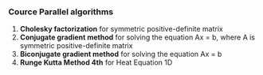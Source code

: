 ### Cource Parallel algorithms

1. **Cholesky factorization** for symmetric positive-definite matrix
2. **Conjugate gradient method** for solving the equation Ax = b, where A is symmetric positive-definite matrix
3. **Biconjugate gradient method** for solving the equation Ax = b
4. **Runge Kutta Method 4th** for Heat Equation 1D
